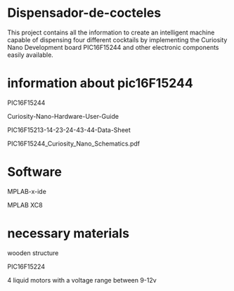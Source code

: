 # Dispensador-de-cocteles
This project contains all the information to create an intelligent machine capable of dispensing four different cocktails by implementing the Curiosity Nano Development board PIC16F15244 and other electronic components easily available.

#  information about pic16F15244
<p> <a https://www.microchip.com/wwwproducts/en/PIC16F15244  target="_blank">PIC16F15244 </a> </p>
<p> <a http://ww1.microchip.com/downloads/en/DeviceDoc/PIC16F15244-Curiosity-Nano-Hardware-User-Guide-DS50003045A.pdf  target="_blank">Curiosity-Nano-Hardware-User-Guide</a>  </p>
<p> <a http://ww1.microchip.com/downloads/en/DeviceDoc/PIC16F15213-14-23-24-43-44-Data-Sheet-DS40002195B.pdf  target="_blank">PIC16F15213-14-23-24-43-44-Data-Sheet </a> </p>
<p> <a https://ww1.microchip.com/downloads/en/DeviceDoc/PIC16F15244_Curiosity_Nano_Schematics.pdf   target="_blank">PIC16F15244_Curiosity_Nano_Schematics.pdf </a> </p>

# Software
<p> <a https://www.microchip.com/en-us/development-tools-tools-and-software/mplab-x-ide target="_blank">MPLAB-x-ide</a> </p>
<p> <a https://www.microchip.com/en-us/development-tools-tools-and-software/mplab-ecosystem-downloads-archive target="_blank"> MPLAB XC8 </a> </p>

# necessary materials
<p> wooden structure </p>
<p> PIC16F15224</p>
<p> 4 liquid <a https://articulo.mercadolibre.com.co/MCO-545623259-mini-bomba-de-agua-3v-12v-arduino-acuario-_JM?matt_tool=99279475&matt_word=&matt_source=google&matt_campaign_id=11584883659&matt_ad_group_id=115595145969&matt_match_type=&matt_network=g&matt_device=c&matt_creative=478554425908&matt_keyword=&matt_ad_position=&matt_ad_type=pla&matt_merchant_id=116847301&matt_product_id=MCO545623259&matt_product_partition_id=311407048681&matt_target_id=pla-311407048681&gclid=CjwKCAjwhYOFBhBkEiwASF3KGVqKQa5jqAIFlsY4M6TgXeG_9Y0eAMzziLuogY2b7mwjIfVgFeqwpxoCUusQAvD_BwE target="_blank">motors </a> with a voltage range between 9-12v </p>
<p> </p>
<p> </p>
<p> </p>
